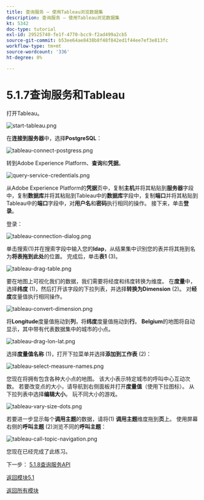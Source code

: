 ```yaml
---
title: 查询服务 — 使用Tableau浏览数据集
description: 查询服务 — 使用Tableau浏览数据集
kt: 5342
doc-type: tutorial
exl-id: 29525740-fe1f-4770-bcc9-f2ad499a2cb5
source-git-commit: b53ee64ae8438b8f48f842ed1f44ee7ef3e813fc
workflow-type: tm+mt
source-wordcount: '336'
ht-degree: 0%

---
```


# 5.1.7查询服务和Tableau

打开Tableau。

![start-tableau.png](./images/start-tableau.png)

在&#x200B;**连接到服务器**&#x200B;中，选择&#x200B;**PostgreSQL**：

![tableau-connect-postgress.png](./images/tableau-connect-postgress.png)

转到Adobe Experience Platform、**查询**&#x200B;和&#x200B;**凭据**。

![query-service-credentials.png](./images/query-service-credentials.png)

从Adobe Experience Platform的&#x200B;**凭据**&#x200B;页中，复制&#x200B;**主机**&#x200B;并将其粘贴到&#x200B;**服务器**&#x200B;字段中，复制&#x200B;**数据库**&#x200B;并将其粘贴到Tableau中的&#x200B;**数据库**&#x200B;字段中，复制&#x200B;**端口**&#x200B;并将其粘贴到Tableau中的&#x200B;**端口**&#x200B;字段中，对&#x200B;**用户名**&#x200B;和&#x200B;**密码**&#x200B;执行相同的操作。 接下来，单击&#x200B;**登录**。

登录：

![tableau-connection-dialog.png](./images/tableau-connection-dialog.png)

单击搜索(1)并在搜索字段中输入您的&#x200B;**ldap**，从结果集中识别您的表并将其拖到名为&#x200B;**将表拖到此处**&#x200B;的位置。 完成后，单击&#x200B;**表1** (3)。

![tableau-drag-table.png](./images/tableau-drag-table.png)

要在地图上可视化我们的数据，我们需要将经度和纬度转换为维度。 在&#x200B;**度量**&#x200B;中，选择&#x200B;**纬度** (1)，然后打开该字段的下拉列表，并选择&#x200B;**转换为Dimension** (2)。 对&#x200B;**经度**&#x200B;度量值执行相同操作。

![tableau-convert-dimension.png](./images/tableau-convert-dimension.png)

将&#x200B;**Longitude**&#x200B;度量值拖动到&#x200B;**列**，将&#x200B;**纬度**&#x200B;度量值拖动到&#x200B;**行**。 **Belgium**&#x200B;的地图将自动显示，其中带有代表数据集中的城市的小点。

![tableau-drag-lon-lat.png](./images/tableau-drag-lon-lat.png)

选择&#x200B;**度量值名称** (1)，打开下拉菜单并选择&#x200B;**添加到工作表** (2)：

![tableau-select-measure-names.png](./images/tableau-select-measure-names.png)

您现在将拥有包含各种大小点的地图。 该大小表示特定城市的呼叫中心互动次数。 若要改变点的大小，请导航到右侧面板并打开&#x200B;**度量值**（使用下拉图标）。 从下拉列表中选择&#x200B;**编辑大小**。 玩不同大小的游戏。

![tableau-vary-size-dots.png](./images/tableau-vary-size-dots.png)

若要进一步显示每个&#x200B;**调用主题**&#x200B;的数据，请将(1) **调用主题**&#x200B;维度拖到&#x200B;**页**&#x200B;上。 使用屏幕右侧的&#x200B;**呼叫主题** (2)浏览不同的&#x200B;**呼叫主题**：

![tableau-call-topic-navigation.png](./images/tableau-call-topic-navigation.png)

您现在已经完成了此练习。

下一步： [5.1.8查询服务API](./ex8.md)

[返回模块5.1](./query-service.md)

[返回所有模块](../../../overview.md)
